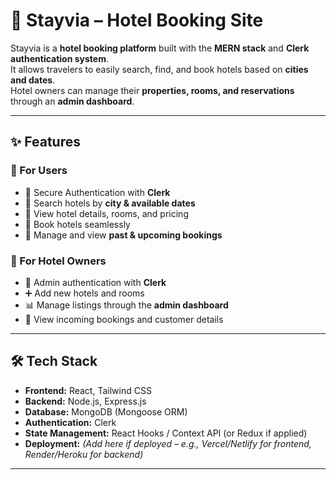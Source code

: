 # 🏨 Stayvia – Hotel Booking Site  

Stayvia is a **hotel booking platform** built with the **MERN stack** and **Clerk authentication system**.  
It allows travelers to easily search, find, and book hotels based on **cities and dates**.  
Hotel owners can manage their **properties, rooms, and reservations** through an **admin dashboard**.  

---

## ✨ Features  

### 👤 For Users  
- 🔐 Secure Authentication with **Clerk**  
- 🔎 Search hotels by **city & available dates**  
- 🏨 View hotel details, rooms, and pricing  
- 📅 Book hotels seamlessly  
- 📂 Manage and view **past & upcoming bookings**  

### 🏢 For Hotel Owners  
- 🔐 Admin authentication with **Clerk**  
- ➕ Add new hotels and rooms  
- 📊 Manage listings through the **admin dashboard**  
- 📩 View incoming bookings and customer details  

---

## 🛠️ Tech Stack  

- **Frontend:** React, Tailwind CSS  
- **Backend:** Node.js, Express.js  
- **Database:** MongoDB (Mongoose ORM)  
- **Authentication:** Clerk  
- **State Management:** React Hooks / Context API (or Redux if applied)  
- **Deployment:** *(Add here if deployed – e.g., Vercel/Netlify for frontend, Render/Heroku for backend)*  

---
